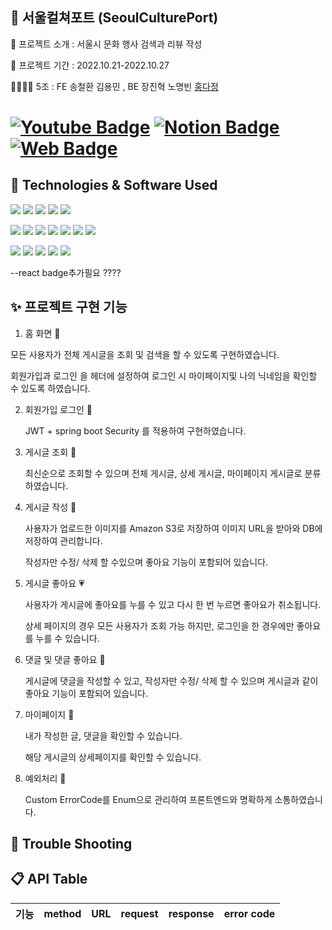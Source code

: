 ##   🚀 서울컬쳐포트 (SeoulCulturePort)

📝 프로젝트 소개 : 서울시 문화 행사 검색과 리뷰 작성

📅 프로젝트 기간 : 2022.10.21-2022.10.27

👨‍👩‍👧‍👦  5조 : FE 송철환 김용민 , BE 장진혁 노명빈 [홍다정](https://github.com/bambee83)

# [![Youtube Badge](https://img.shields.io/badge/Youtube-ff0000?style=flat-round&logo=youtube&link=https://youtu.be/4bIADllM0B0)](https://youtu.be/4bIADllM0B0)   [![Notion Badge](https://img.shields.io/badge/Notion-000000.svg?&style=flat-round&logo=notion&link=https://www.notion.so/5-SA-f4ebf090ac43441f88ff063a6ee7cd78)](https://www.notion.so/5-SA-f4ebf090ac43441f88ff063a6ee7cd78) [![Web Badge](https://img.shields.io/badge/Web-EF5734.svg?&style=flat-round&logo=web&link=http://yongminbucket.s3-website.ap-northeast-2.amazonaws.com)]([https://www.notion.so/5-SA-f4ebf090ac43441f88ff063a6ee7cd78](http://yongminbucket.s3-website.ap-northeast-2.amazonaws.com)) 
<!--http://yongminbucket.s3-website.ap-northeast-2.amazonaws.com/-->

## 🔧 Technologies & Software Used

<img src="https://img.shields.io/badge/Spring-6DB33F?style=flat-round&logo=spring&logoColor=white"/>  <img src="https://img.shields.io/badge/SpringSecurity-6DB33F?style=flat-round&logo=SpringSecurity&logoColor=white"/>  <img src="https://img.shields.io/badge/SpringBoot-6DB33F?style=flat-round&logo=springboot&logoColor=white"/>  <img src="https://img.shields.io/badge/React-61DAFB?style=flat-round&logo=react&logoColor=white"/>    <img src="https://img.shields.io/badge/github-181717?style=flat-round&logo=github&logoColor=white"/>  

<img src="https://img.shields.io/badge/git-F05032?style=flat-round&logo=git&logoColor=white"/>  <img src="https://img.shields.io/badge/java-FF81F9?style=flat-round"/>  <img src="https://img.shields.io/badge/JSONWebToken-000000?style=flat-round&logo=JsonWebToken&logoColor=white"/>  <img src="https://img.shields.io/badge/Gradle-02303A?style=flat-round&logo=Gradle&logoColor=white"/>  <img src="https://img.shields.io/badge/IntelliJIDEA-000000?style=flat-round&logo=IntelliJIDEA&logoColor=white"/>  <img src="https://img.shields.io/badge/Postman-FF6C37?style=flat-round&logo=Postman&logoColor=white"/>  <img src="https://img.shields.io/badge/Notion-000000?style=flat-round&logo=Notion&logoColor=white"/>

<img src="https://img.shields.io/badge/AmazonS3-569A31?style=flat-round&logo=AmazonS3&logoColor=white"/>  <img src="https://img.shields.io/badge/AmazonEC2-FF9900?style=flat-round&logo=AmazonEC2&logoColor=white"/>  <img src="https://img.shields.io/badge/AmazonRDS-527FFF?style=flat-round&logo=AmazonRDS&logoColor=white"/>  <img src="https://img.shields.io/badge/MySQL-4479A1?style=flat-round&logo=MySQL&logoColor=white"/>  <img src="https://img.shields.io/badge/Ubuntu-E95420?style=flat-round&logo=Ubuntu&logoColor=white"/>

--react badge추가필요 ????

## ✨ 프로젝트 구현 기능 

1. 홈 화면 💒
  
 모든 사용자가 전체 게시글을 조회 및 검색을 할 수 있도록 구현하였습니다.
 
 회원가입과 로그인 을 헤더에 설정하여 로그인 시 마이페이지및 나의 닉네임을 확인할 수 있도록 하였습니다.  

2. 회원가입 로그인 🔑

   JWT + spring boot Security 를 적용하여 구현하였습니다.

3. 게시글 조회 📜

    최신순으로 조회할 수 있으며 전체 게시글, 상세 게시글, 마이페이지 게시글로 분류하였습니다. 

4. 게시글 작성 📝

    사용자가 업로드한 이미지를 Amazon S3로 저장하여 이미지 URL을 받아와 DB에 저장하여 관리합니다.
    
    작성자만 수정/ 삭제 할 수있으며 좋아요 기능이 포함되어 있습니다. 


5. 게시글 좋아요 💗

    사용자가 게시글에 좋아요를 누를 수 있고 다시 한 번 누르면 좋아요가 취소됩니다.

    상세 페이지의 경우 모든 사용자가 조회 가능 하지만, 로그인을 한 경우에만 좋아요를 누를 수 있습니다. 
    
6. 댓글 및 댓글 좋아요 💖

    게시글에 댓글을 작성할 수 있고, 작성자만 수정/ 삭제 할 수 있으며 게시글과 같이 좋아요 기능이 포함되어 있습니다.

7. 마이페이지 🌝

    내가 작성한 글, 댓글을 확인할 수 있습니다.

    해당 게시글의 상세페이지를 확인할 수 있습니다. 

8. 예외처리 📛

    Custom ErrorCode를 Enum으로 관리하여 프론트엔드와 명확하게 소통하였습니다. 


## 🏀 Trouble Shooting


## 📋 API Table
|기능|method|URL|request|response|error code|
|:-----:|:---|:---|:---|:---|:---|
<!--
|홈|GET|/auth/home||{"goodWord": "팀원들과 예쁜말로 소통하고 있나요??","dday": -53}||
|중복확인|POST|auth/check|{“email” : "you1dsf"}|{"msg": "사용가능한 아이디입니다","statusCode": 200}|{"status": 400,"code": "AlreadyHaveEmail","message": "이미 존재하는 아이디 입니다."}{"status": 400,"code": "Size","message": "아이디는 4~12 개의 문자만 허용합니다."}|
|회원가입|POST|/auth/signup|{"email" : "you1dsf","accountName" : "짱윤서","accountPw" : "@weffs3424A","accountPwConfirm": "@weffs3424A","accountTeam": "3","accountLeader": false}|{"msg": "Success signup","statusCode": 200}|===비밀번호 조건이 부합하지 않을 때===[{"status": 400,"code": "NotBlank","message": "비밀번호는 공백일 수 없습니다."},{"status": 400,"code": "Size","message": "비밀번호는 8~!6 개의 문자만 허용합니다."},{"status": 400,"code": "Pattern","message": "비밀번호는 무조건 영문, 숫자, 특수문자를 각각 1글자 이상 포함해야 합니다."}]{"status": 400,"code": "NotMatchPassword","message": "비밀번호가 일치하지 않습니다."}|
|로그인|POST|auth/login|{"email" : "you1dsf","accountPw" : "@weffs3424A"}|{"msg": "Success Login","statusCode": 200}|{"status": 400,"code": "NotMatchPassword","message": "비밀번호가 일치하지 않습니다."}{"status": 400,"code": "NotFoundUser","message": "아이디가 존재하지 않습니다."}|
|게시글 작성|POST|api/posts|{img : ~~~.jpg, "title" : "제목입니다", "contents" : "내용입니다", "tag” : “일상”}|{"msg": "Success Post","statusCode": 200}||
|게시글 수정|PUT|api/posts/{postId}|img : ~~~.jpg, "title" : "제목입니다", "contents" : "내용입니다", "tag” : “일상”|{"modifiedAt": "2022-11-21T14:24:52.4777783"}|{"status": 400,"code": "NotMatchUser","message": "작성자가 일치하지 않습니다"}|
|게시글 삭제|DELETE|/api/posts/{postId}||{"msg": "게시글 삭제가 완료되었습니다!","statusCode": 200}|{"status": 400,"code": "NotMatchUser","message": "작성자가 일치하지 않습니다"}|
|게시글 좋아요|GET|api/{postId}/like||{    "success": true, "data": "게시글 좋아요 완료",“likesCount”: 2, "myError": null}||
|게시글 전체조회|GET|/api/posts?sort=createdAt&accountTeam=All&tag=All||{"postId": 4,"accountName": "짱윤서","title": "제목","contents": "내용","tag": "일상","comments": [],"postLikeCount": 1,"createdAt": "27분 전","modifiedAt": "21분 전","img": "https://mysparta4.s3.ap-northeast-2.amazonaws.com/testdir1/4762d4cf-8400-46df-b52e-944bbb3231f9KakaoTalk_20201226_121850849.jpg"}||
|우리조 게시글 조회하기|GET|/api/posts/myteam|{"postId": 4,"accountName": "짱윤서","title": "제목","contents": "내용","tag": "일상","comments": [],"postLikeCount": 1,"createdAt": "27분 전","modifiedAt": "21분 전","img": "https://mysparta4.s3.ap-northeast-2.amazonaws.com/testdir1/4762d4cf-8400-46df-b52e-944bbb3231f9KakaoTalk_20201226_121850849.jpg"}||
|댓글 작성|POST|api/{postId}/comments|{”comments”:”댓글입니다”}|{"postId": 2,"commentId": 3,"accountName": "짱윤서","comment": "댓글1","commentLikes": 0,"createdAt": "방금 전"}|{"status": 404,"code": "NotFoundPost","message": "게시물을 찾을 수 없습니다."}|
|댓글 삭제|DELETE|/api/{postId}/comments/{commentId}||{"data": "댓글 삭제가 완료되었습니다."}||
|댓글 좋아요|GET|/api/{postId}/comments/{commentId}/like||{"data": "댓글 좋아요 완료","likesCount": 1}||
|마이페이지 조회|GET|/api/myPage||{"accountName": "짱윤서","accountTeam": "3조","oneSentence": null,"myPost": [{"postId": 2,"accountName": "짱윤서","title": "제목","contents": "내용","tag": "일상","comments": [],"postLike": 1,"createdAt": "3분 전","modifiedAt": "2분 전","img": "https://mysparta4.s3.ap-northeast-2.amazonaws.com/testdir1/3fb27fd6-9e4e-420e-8cb0-633da85eee50KakaoTalk_20201226_121850849.jpg"},"myComment": [{"postId": 2,"commentId": 2,"accountName": "짱윤서","comment": "댓글1","commentLikes": 0,"createdAt": "3분 전"},]}||
|마이페이지 한줄 쓰기|POST|/api/myPage|{”oneSentence”:”짱성우다.”}|{"accountName": null,"accountTeam": null,"oneSentence": " 짱성우다.","myPost": null,"myComment": null}||
|마이페이지 한줄 수정|PUT|/api/myPage|{”oneSentence”:”저는 정성우가 아닙니다”}|{"accountName": null,"accountTeam": null,"oneSentence": " 저는 정성우가 아닙니다.","myPost": null,"myComment": null}||

-->

<!--

**Here are some ideas to get you started:**

🍿 Fun facts - what does your team eat for breakfast?
🧙 Remember, you can do mighty things with the power of [Markdown](https://docs.github.com/github/writing-on-github/getting-started-with-writing-and-formatting-on-github/basic-writing-and-formatting-syntax)
-->
